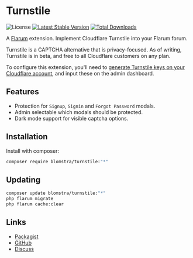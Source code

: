 # Turnstile

![License](https://img.shields.io/badge/license-MIT-blue.svg) [![Latest Stable Version](https://img.shields.io/packagist/v/blomstra/turnstile.svg)](https://packagist.org/packages/blomstra/turnstile) [![Total Downloads](https://img.shields.io/packagist/dt/blomstra/turnstile.svg)](https://packagist.org/packages/blomstra/turnstile)

A [Flarum](http://flarum.org) extension. Implement Cloudflare Turnstile into your Flarum forum.

Turnstile is a CAPTCHA alternative that is privacy-focused. As of writing, Turnstile is in beta, and free to all Cloudflare customers on any plan.

To configure this extension, you'll need to [generate Turnstile keys on your Cloudflare account](https://dash.cloudflare.com/?to=/:account/turnstile), and input these on the admin dashboard.

## Features

- Protection for `Signup`, `Signin` and `Forgot Password` modals.
- Admin selectable which modals should be protected.
- Dark mode support for visible captcha options.

## Installation

Install with composer:

```sh
composer require blomstra/turnstile:"*"
```

## Updating

```sh
composer update blomstra/turnstile:"*"
php flarum migrate
php flarum cache:clear
```

## Links

- [Packagist](https://packagist.org/packages/blomstra/turnstile)
- [GitHub](https://github.com/blomstra/flarum-ext-turnstile)
- [Discuss](https://discuss.flarum.org/d/31790)
